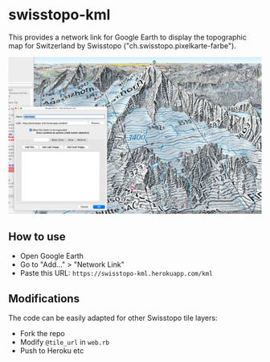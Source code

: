 # swisstopo-kml
This provides a network link for Google Earth to display the topographic map for Switzerland by Swisstopo ("ch.swisstopo.pixelkarte-farbe").

![screenshot](screenshot.jpg?raw=true)

## How to use
- Open Google Earth
- Go to "Add..." > "Network Link"
- Paste this URL: `https://swisstopo-kml.herokuapp.com/kml`

## Modifications
The code can be easily adapted for other Swisstopo tile layers:
- Fork the repo
- Modify `@tile_url` in `web.rb`
- Push to Heroku etc
